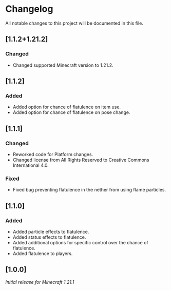 # Changelog

All notable changes to this project will be documented in this file.

## [1.1.2+1.21.2]

### Changed

- Changed supported Minecraft version to 1.21.2.

## [1.1.2]

### Added

- Added option for chance of flatulence on item use.
- Added option for chance of flatulence on pose change.

## [1.1.1]

### Changed

- Reworked code for Platform changes.
- Changed license from All Rights Reserved to Creative Commons International 4.0.

### Fixed

- Fixed bug preventing flatulence in the nether from using flame particles.

## [1.1.0]

### Added

- Added particle effects to flatulence.
- Added status effects to flatulence.
- Added additional options for specific control over the chance of flatulence.
- Added flatulence to players.

## [1.0.0]

_Initial release for Minecraft 1.21.1_